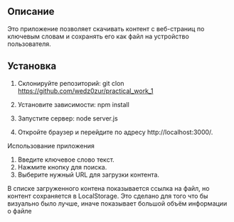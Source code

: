 


## Описание

Это приложение позволяет скачивать контент с веб-страниц по ключевым словам и сохранять его как файл на устройство пользователя.

## Установка

1. Склонируйте репозиторий:
   git clon https://github.com/wedz0zur/practical_work_1


2. Установите зависимости:
npm install 

3. Запустите сервер:
node server.js

4. Откройте браузер и перейдите по адресу http://localhost:3000/.

Использование приложения

 1. Введите ключевое слово текст.
 2. Нажмите кнопку для поиска.
 3. Выберите нужный URL для загрузки контента.


 В списке загруженного контена показывается ссылка на файл, но контент сохраняется в LocalStorage. Это сделано для того что бы визуально было лучше, иначе показывает большой объём информации о файле
